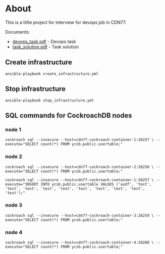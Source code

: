 # About

This is a little project for interview for devops job in CDN77.

Documents: 
* [devops_task.pdf](documents/devops_task.pdf) - Devops task
* [task_solution.pdf](documents/task_solution.pdf) - Task solution

## Create infrastructure 
`ansible-playbook create_infrastructure.yml`

## Stop infrastructure

`ansible-playbook stop_infrastructure.yml`

## SQL commands for CockroachDB nodes
### node 1 

`cockroach sql --insecure --host=cdn77-cockroach-container-1:26257 \
--execute="SELECT count(*) FROM ycsb.public.usertable;"`

### node 2

`cockroach sql --insecure --host=cdn77-cockroach-container-2:26258 \
--execute="SELECT count(*) FROM ycsb.public.usertable;"`

`cockroach sql --insecure --host=cdn77-cockroach-container-1:26257 \
--execute="INSERT INTO ycsb.public.usertable VALUES ('asdf', 'test', 'test', 'test', 'test', 'test', 'test', 'test', 'test', 'test', 'test');"`

### node 3

`cockroach sql --insecure --host=cdn77-cockroach-container-3:26259 \
--execute="SELECT count(*) FROM ycsb.public.usertable;"`

### node 4

`cockroach sql --insecure --host=cdn77-cockroach-container-4:26260 \
--execute="SELECT count(*) FROM ycsb.public.usertable;"`
